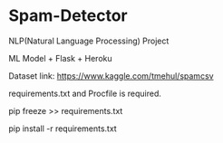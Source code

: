 # Spam-Detector
NLP(Natural Language Processing) Project

ML Model + Flask + Heroku

Dataset link: https://www.kaggle.com/tmehul/spamcsv

requirements.txt and Procfile is required.

pip freeze >> requirements.txt 

pip install -r requirements.txt
